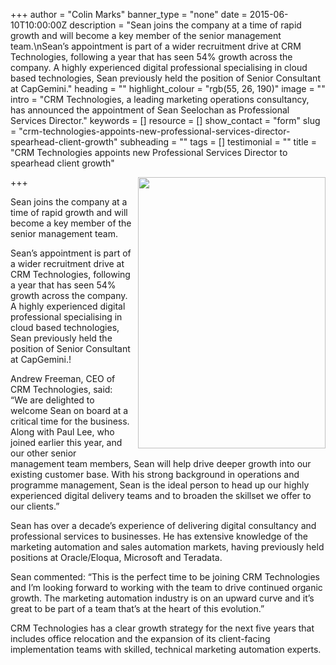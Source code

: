 +++
author = "Colin Marks"
banner_type = "none"
date = 2015-06-10T10:00:00Z
description = "Sean joins the company at a time of rapid growth and will become a key member of the senior management team.\nSean’s appointment is part of a wider recruitment drive at CRM Technologies, following a year that has seen 54% growth across the company. A highly experienced digital professional specialising in cloud based technologies, Sean previously held the position of Senior Consultant at CapGemini."
heading = ""
highlight_colour = "rgb(55, 26, 190)"
image = ""
intro = "CRM Technologies, a leading marketing operations consultancy, has announced the appointment of Sean Seelochan as Professional Services Director."
keywords = []
resource = []
show_contact = "form"
slug = "crm-technologies-appoints-new-professional-services-director-spearhead-client-growth"
subheading = ""
tags = []
testimonial = ""
title = "CRM Technologies appoints new Professional Services Director to spearhead client growth"

+++
<img style="float: right; margin-top: 0; margin-left: 10px;" src="https://crmtdigital.com/sites/default/files/Sean_Seelochan_1_sml.jpg" alt="" width="300" height="434">

Sean joins the company at a time of rapid growth and will become a key member of the senior management team.

Sean’s appointment is part of a wider recruitment drive at CRM Technologies, following a year that has seen 54% growth across the company. A highly experienced digital professional specialising in cloud based technologies, Sean previously held the position of Senior Consultant at CapGemini.!

Andrew Freeman, CEO of CRM Technologies, said: “We are delighted to welcome Sean on board at a critical time for the business. Along with Paul Lee, who joined earlier this year, and our other senior management team members, Sean will help drive deeper growth into our existing customer base. With his strong background in operations and programme management, Sean is the ideal person to head up our highly experienced digital delivery teams and to broaden the skillset we offer to our clients.”

Sean has over a decade’s experience of delivering digital consultancy and professional services to businesses. He has extensive knowledge of the marketing automation and sales automation markets, having previously held positions at Oracle/Eloqua, Microsoft and Teradata.

Sean commented: “This is the perfect time to be joining CRM Technologies and I’m looking forward to working with the team to drive continued organic growth. The marketing automation industry is on an upward curve and it’s great to be part of a team that’s at the heart of this evolution.”

CRM Technologies has a clear growth strategy for the next five years that includes office relocation and the expansion of its client-facing implementation teams with skilled, technical marketing automation experts.
